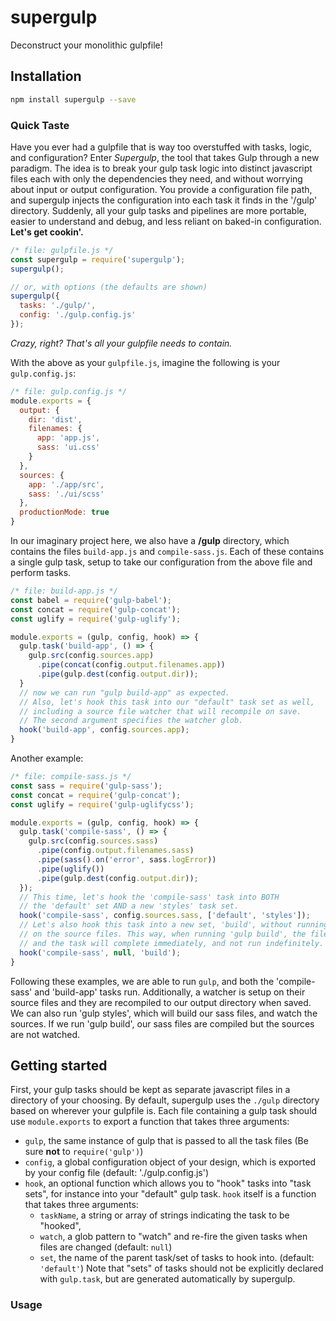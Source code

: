 # supergulp
Deconstruct your monolithic gulpfile!

## Installation
```bash
npm install supergulp --save
```

### Quick Taste
Have you ever had a gulpfile that is way too overstuffed with tasks, logic, and configuration? Enter *Supergulp*, the tool that takes Gulp through a new paradigm. The idea is to break your gulp task logic into distinct javascript files each with only the dependencies they need, and without worrying about input or output configuration. You provide a configuration file path, and supergulp injects the configuration into each task it finds in the '/gulp' directory. Suddenly, all your gulp tasks and pipelines are more portable, easier to understand and debug, and less reliant on baked-in configuration. **Let's get cookin'.**

```js
/* file: gulpfile.js */
const supergulp = require('supergulp');
supergulp();

// or, with options (the defaults are shown)
supergulp({
  tasks: './gulp/',
  config: './gulp.config.js'
});
```
*Crazy, right? That's all your gulpfile needs to contain.*

With the above as your `gulpfile.js`, imagine the following is your `gulp.config.js`:

```js
/* file: gulp.config.js */
module.exports = {
  output: {
    dir: 'dist',
    filenames: {
      app: 'app.js',
      sass: 'ui.css'
    }
  },
  sources: {
    app: './app/src',
    sass: './ui/scss'
  },
  productionMode: true
}
```

In our imaginary project here, we also have a **/gulp** directory, which contains the files `build-app.js` and `compile-sass.js`. Each of these contains a single gulp task, setup to take our configuration from the above file and perform tasks.

```js
/* file: build-app.js */
const babel = require('gulp-babel');
const concat = require('gulp-concat');
const uglify = require('gulp-uglify');

module.exports = (gulp, config, hook) => {
  gulp.task('build-app', () => {
    gulp.src(config.sources.app)
      .pipe(concat(config.output.filenames.app))
      .pipe(gulp.dest(config.output.dir));
  }
  // now we can run "gulp build-app" as expected.
  // Also, let's hook this task into our "default" task set as well,
  // including a source file watcher that will recompile on save. 
  // The second argument specifies the watcher glob.
  hook('build-app', config.sources.app);
}
```

Another example:

```js
/* file: compile-sass.js */
const sass = require('gulp-sass');
const concat = require('gulp-concat');
const uglify = require('gulp-uglifycss');

module.exports = (gulp, config, hook) => {
  gulp.task('compile-sass', () => {
    gulp.src(config.sources.sass)
      .pipe(config.output.filenames.sass)
      .pipe(sass().on('error', sass.logError))
      .pipe(uglify())
      .pipe(gulp.dest(config.output.dir));
  });
  // This time, let's hook the 'compile-sass' task into BOTH
  // the 'default' set AND a new 'styles' task set.
  hook('compile-sass', config.sources.sass, ['default', 'styles']);
  // Let's also hook this task into a new set, 'build', without running a watcher
  // on the source files. This way, when running 'gulp build', the files will be built
  // and the task will complete immediately, and not run indefinitely.
  hook('compile-sass', null, 'build');
}
```

Following these examples, we are able to run `gulp`, and both the 'compile-sass' and 'build-app' tasks run. Additionally, a watcher is setup on their source files and they are recompiled to our output directory when saved. We can also run 'gulp styles', which will build our sass files, and watch the sources. If we run 'gulp build', our sass files are compiled but the sources are not watched. 

## Getting started

First, your gulp tasks should be kept as separate javascript files in a directory of your choosing. By default, supergulp uses the `./gulp` directory based on wherever your gulpfile is. Each file containing a gulp task should use `module.exports` to export a function that takes three arguments:
- `gulp`, the same instance of gulp that is passed to all the task files (Be sure **not** to `require('gulp')`)
- `config`, a global configuration object of your design, which is exported by your config file (default: './gulp.config.js')
- `hook`, an optional function which allows you to "hook" tasks into "task sets", for instance into your "default" gulp task. `hook` itself is a function that takes three arguments:
  - `taskName`, a string or array of strings indicating the task to be "hooked",
  - `watch`, a glob pattern to "watch" and re-fire the given tasks when files are changed (default: `null`)
  - `set`, the name of the parent task/set of tasks to hook into. (default: `'default'`) Note that "sets" of tasks should not be explicitly declared with `gulp.task`, but are generated automatically by supergulp.

### Usage
```js


```